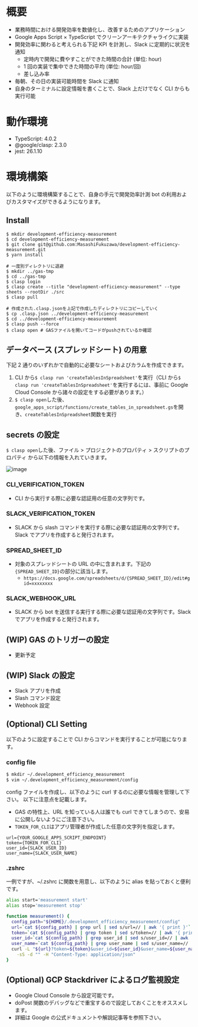# 概要

- 業務時間における開発効率を数値化し、改善するためのアプリケーション
- Google Apps Script × TypeScript でクリーンアーキテクチャライクに実装
- 開発効率に関わると考えられる下記 KPI を計測し、Slack に定期的に状況を通知
  - 定時内で開発に費やすことができた時間の合計 (単位: hour)
  - 1 回の実装で集中できた時間の平均 (単位: hour/回)
  - 差し込み率
- 毎朝、その日の実装可能時間を Slack に通知
- 自身のターミナルに設定情報を書くことで、Slack 上だけでなく CLI からも実行可能

# 動作環境

- TypeScript: 4.0.2
- @google/clasp: 2.3.0
- jest: 26.1.10

# 環境構築

以下のように環境構築することで、自身の手元で開発効率計測 bot の利用およびカスタマイズができるようになります。

## Install

```sh:
$ mkdir development-efficiency-measurement
$ cd development-efficiency-measurement
$ git clone git@github.com:MasashiFukuzawa/development-efficiency-measurement.git
$ yarn install

# 一度別ディレクトリに退避
$ mkdir ../gas-tmp
$ cd ../gas-tmp
$ clasp login
$ clasp create --title "development-efficiency-measurement" --type sheets --rootDir ./src
$ clasp pull

# 作成された.clasp.jsonを上記で作成したディレクトリにコピーしていく
$ cp .clasp.json ../development-efficiency-measurement
$ cd ../development-efficiency-measurement
$ clasp push --force
$ clasp open # GASファイルを開いてコードがpushされているか確認
```

## データベース (スプレッドシート) の用意

下記 2 通りのいずれかで自動的に必要なシートおよびカラムを作成できます。

1. CLI から`$ clasp run 'createTablesInSpreadsheet'`を実行（CLI から`$ clasp run 'createTablesInSpreadsheet'`を実行するには、事前に Google Cloud Console から諸々の設定をする必要があります。）
2. `$ clasp open`した後、`google_apps_script/functions/create_tables_in_spreadsheet.gs`を開き、`createTablesInSpreadsheet`関数を実行

## secrets の設定

`$ clasp open`した後、ファイル > プロジェクトのプロパティ > スクリプトのプロパティ から以下の情報を入れていきます。

![image](https://user-images.githubusercontent.com/44726460/92320126-19469380-f05a-11ea-8d68-0ef4005dc94b.png)

### CLI_VERIFICATION_TOKEN

- CLI から実行する際に必要な認証用の任意の文字列です。

### SLACK_VERIFICATION_TOKEN

- SLACK から slash コマンドを実行する際に必要な認証用の文字列です。Slack でアプリを作成すると発行されます。

### SPREAD_SHEET_ID

- 対象のスプレッドシートの URL の中に含まれます。下記の`{SPREAD_SHEET_ID}`の部分に該当します。
  - `https://docs.google.com/spreadsheets/d/{SPREAD_SHEET_ID}/edit#gid=xxxxxxxx`

### SLACK_WEBHOOK_URL

- SLACK から bot を送信する実行する際に必要な認証用の文字列です。Slack でアプリを作成すると発行されます。

## (WIP) GAS のトリガーの設定

- 更新予定

## (WIP) Slack の設定

- Slack アプリを作成
- Slash コマンド設定
- Webhook 設定

## (Optional) CLI Setting

以下のように設定することで CLI からコマンドを実行することが可能になります。

### config file

```zsh
$ mkdir ~/.development_efficiency_measurement
$ vim ~/.development_efficiency_measurement/config
```

config ファイルを作成し、以下のように curl するのに必要な情報を管理して下さい。
以下に注意点を記載します。

- GAS の特性上、URL を知っている人は誰でも curl できてしまうので、安易に公開しないようにご注意下さい。
- `TOKEN_FOR_CLI`はアプリ管理者が作成した任意の文字列を指定します。

```text
url={YOUR_GOOGLE_APPS_SCRIPT_ENDPOINT}
token={TOKEN_FOR_CLI}
user_id={SLACK_USER_ID}
user_name={SLACK_USER_NAME}
```

### .zshrc

一例ですが、~/.zshrc に関数を用意し、以下のように alias を貼っておくと便利です。

```sh
alias start='measurement start'
alias stop='measurement stop'

function measurement() {
  config_path="${HOME}/.development_efficiency_measurement/config"
  url=`cat ${config_path} | grep url | sed s/url=// | awk '{ print }'`
  token=`cat ${config_path} | grep token | sed s/token=// | awk '{ print }'`
  user_id=`cat ${config_path} | grep user_id | sed s/user_id=// | awk '{ print }'`
  user_name=`cat ${config_path} | grep user_name | sed s/user_name=// | awk '{ print }'`
  curl -L "${url}?token=${token}&user_id=${user_id}&user_name=${user_name}&text=$1" \
    -sS -d "" -H "Content-Type: application/json"
}
```

## (Optional) GCP Stackdriver によるログ監視設定

- Google Cloud Console から設定可能です。
- doPost 関数のデバッグなどで重宝するので設定しておくことをオススメします。
- 詳細は Google の公式ドキュメントや解説記事等を参照下さい。
